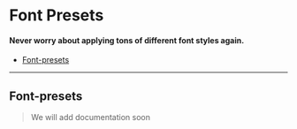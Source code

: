 # Font Presets
#### Never worry about applying tons of different font styles again.
- [Font-presets]()
--- 
## Font-presets
> We will add documentation soon
